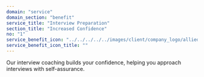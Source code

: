 ```yaml
---
domain: "service"
domain_section: "benefit"
service_title: "Interview Preparation"
section_title: "Increased Confidence"
no: "1"
service_benefit_icon: "../../../../../images/client/company_logo/allied-marketing.png"
service_benefit_icon_title: ""
---
```


Our interview coaching builds your confidence, helping you approach interviews with self-assurance.